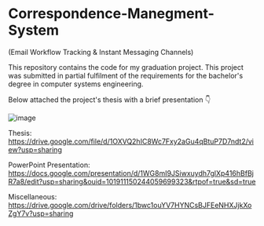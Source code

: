 # Correspondence-Manegment-System
(Email Workflow Tracking & Instant Messaging Channels)

This repository contains the code for my graduation project. 
This project was submitted in partial fulfilment of the requirements for the bachelor's degree in computer systems engineering.

Below attached the project's thesis with a brief presentation 👇

![image](https://user-images.githubusercontent.com/82359651/185623893-d2e25691-5086-41c1-926f-9bc6e258b61a.png)

Thesis:
https://drive.google.com/file/d/1OXVQ2hIC8Wc7Fxy2aGu4qBtuP7D7ndt2/view?usp=sharing

PowerPoint Presentation:
https://docs.google.com/presentation/d/1WG8mI9JSiwxuydh7glXp416hBfBjR7a8/edit?usp=sharing&ouid=101911150244059699323&rtpof=true&sd=true

Miscellaneous:
https://drive.google.com/drive/folders/1bwc1ouYV7HYNCsBJFEeNHXJjkXoZgY7v?usp=sharing
